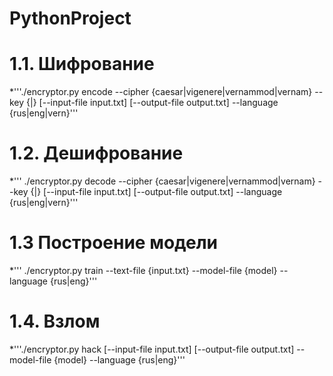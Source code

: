 # PythonProject

# 1.1. Шифрование
*'''./encryptor.py encode --cipher {caesar|vigenere|vernammod|vernam} --key {<number>|<word>} [--input-file input.txt] [--output-file output.txt] --language {rus|eng|vern}'''
  
# 1.2. Дешифрование
*'''  ./encryptor.py decode --cipher {caesar|vigenere|vernammod|vernam} --key {<number>|<word>} [--input-file input.txt] [--output-file output.txt] --language {rus|eng|vern}'''
  
# 1.3 Построение модели
*''' ./encryptor.py train --text-file {input.txt} --model-file {model} --language {rus|eng}'''
  
# 1.4. Взлом
*'''./encryptor.py hack [--input-file input.txt] [--output-file output.txt] --model-file {model} --language {rus|eng}'''
